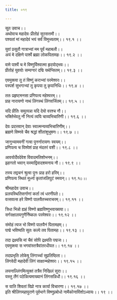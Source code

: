 ```yaml
---
title: ०१९

---
```

सूत उवाच।।  
अथोवाच महादेवः प्रीतोहं सुरसत्तमौ।।  
पश्यतां मां महादेवं भयं सर्वं विमुच्यताम्।। १९.१ ।।  
  
युवां प्रसूतौ गात्राभ्यां मम पूर्वं महाबलौ।।  
अयं मे दक्षिणे पार्श्वे ब्रह्मा लोकपितामहः।। १९.२ ।।  
  
वामे पार्श्वे च मे विष्णुर्विश्वात्मा हृदयोद्भवः।।  
प्रीतोहं युवयोः सम्यग्वरं दद्मि यथेप्सितम्।। १९.३ ।।  
  
एवमुक्त्वा तु तं विष्णुं कराभ्यां परमेश्वरः।।  
पस्पर्श सुभगाभ्यां तु कृपया तु कृपानिधिः।। १९.४ ।।  
  
ततः प्रहृष्टमनसा प्रणिपत्य महेश्वरम्।।  
प्राह नारायणो नाथं लिंगस्थं लिंगवर्जितम्।। १९.५ ।।  
  
यदि प्रीतिः समुत्पन्ना यदि देयो वरश्च नौ।।  
भर्क्तिर्भवतु नौ नित्यं त्वयि चाव्यभिचारिणी।। १९.६ ।।  
  
देवः प्रदत्तवान् देवाः स्वात्मन्यव्यभिचारिणीम्।।  
ब्रह्मणे विष्णवे चैव श्रद्धां शीतांशुभूषणः।। १९.७ ।।  
  
जानुभ्यामवनीं गत्वा पुनर्नारायणः स्वयम्।।  
प्रणिपत्य च विश्वेशं प्राह मंदतरं वशी।। १९.८ ।।  
  
आवयोर्देवदेवेश विवादमतिशोभनम्।।  
इहागतो भवान् यस्माद्विवादशमनाय नौ।। १९.९ ।।  
  
तस्य तद्वचनं श्रुत्वा पुनः प्राह हरो हरिम्।।  
प्रणिपत्य स्थितं मूर्ध्ना कृतांजलिपुटं स्मयन्।। १९.१೦ ।।  
  
श्रीमहादेव उवाच।।  
प्रलयस्थितिसर्गाणां कर्ता त्वं धरणीपते।।  
वत्सवत्स हरे विष्णो पालयैतच्चराचरम्।। १९.११ ।।  
  
त्रिधा भिन्नो ह्यहं विष्णो ब्रह्मविष्णुभवाख्यया।।  
सर्गरक्षालयगुणैर्निष्कलः परमेश्वरः।। १९.१२ ।।  
  
संमोहं त्यज भो विष्णो पालयैनं पितामहम्।।  
पाद्मे भविष्यति सुतः कल्पे तव पितामहः।। १९.१३ ।।  
  
तदा द्रक्ष्यसि मां चैवं सोपि द्रक्ष्यति पद्मजः।।  
एवमुक्त्वा स भगवांस्तत्रैवांतरधीयत।। १९.१४ ।।  
  
तदाप्रभृति लोकेषु लिंगार्च्चा सुप्रतिष्ठिता।।  
लिंगवेदी महादेवी लिंगं साक्षान्महेश्वरः।। १९.१५ ।।  
  
लयनाल्लिंगमित्युक्तं तत्रैव निखिलं सुराः।।  
यस्तु लैंगं पठेन्नित्यमाख्यानं लिंगसन्निधौ।। १९.१६ ।।  
  
स याति शिवतां विप्रो नात्र कार्या विचारणा।। १९.१७ ।।  
इति श्रीलिंगमहापुराणे पूर्वभागे विष्णुप्रबोधो नामैकोनाविंशोऽध्यायः।। १९ ।।